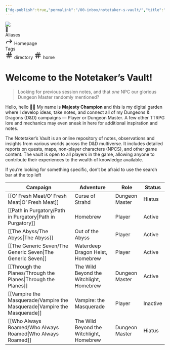 ```yaml
---
{"dg-publish":true,"permalink":"/00-inbox/notetaker-s-vault/","title":"Notetaker’s Vault","tags":["directory","home","gardenEntry","gardenEntry","gardenEntry","gardenEntry","gardenEntry","gardenEntry","gardenEntry","gardenEntry","gardenEntry","gardenEntry","gardenEntry","gardenEntry","gardenEntry"],"dgEnableSearch":false}
---
```


<div class="wiki-header">
	<div class="banner-wrapper">
		<div class="banner">
			<img class="banner-image full-width" src="https://64.media.tumblr.com/7e646d701b09619cbd7847b65ea580f0/1e52612c8f2f24a7-52/s1280x1920/82ef6930de278f1d67d00791fc5689af23342981.gif" style="object-position: 50% 50%">
		</div>
		<div class="banner-icon">
			<div class="icon-box">🏡</div>
		</div>
	</div>
	<div class="frontmatter-container">
		<div class="frontmatter-section mod-aliases">
			<span class="frontmatter-section-label">Aliases</span>
			<div class="frontmatter-section-data frontmatter-section-aliases">
				<span class="frontmatter-alias">
					<span class="frontmatter-alias-icon"> <svg xmlns="http://www.w3.org/2000svg" width="24" height="24" viewBox="0 0 24 24" fill="none" stroke="currentColor" stroke-width="2" stroke-linecap="round" stroke-linejoin="round" class="svg-icon lucide-forward"><polyline points="15 17 20 12 15 7"></polyline><path d="M4 18v-2a4 4 0 0 1 4-4h12"></path></svg></span>
					Homepage</span>
			</div>
		</div>
		<div class="frontmatter-section mod-tags">
			<span class="frontmatter-section-label">Tags</span>
			<div class="frontmatter-section-data frontmatter-section-tags">
				<a class="tag"onclick="toggleTagSearch(this)">
					<span class="frontmatter-tag-icon"><svg xmlns="http://www.w3.org/2000/svg" width="24" height="24" viewBox="0 0 24 24" fill="none" stroke="currentColor" stroke-width="2" stroke-linecap="round" stroke-linejoin="round" class="svg-icon lucide-hash"><line x1="4" y1="9" x2="20" y2="9"></line><line x1="4" y1="15" x2="20" y2="15"></line><line x1="10" y1="3" x2="8" y2="21"></line><line x1="16" y1="3" x2="14" y2="21"></line></svg></span>
					directory</a>
				<a class="tag" onclick="toggleTagSearch(this)">
					<span class="frontmatter-tag-icon"><svg xmlns="http://www.w3.org/2000/svg" width="24" height="24" viewBox="0 0 24 24" fill="none" stroke="currentColor" stroke-width="2" stroke-linecap="round" stroke-linejoin="round" class="svg-icon lucide-hash"><line x1="4" y1="9" x2="20" y2="9"></line><line x1="4" y1="15" x2="20" y2="15"></line><line x1="10" y1="3" x2="8" y2="21"></line><line x1="16" y1="3" x2="14" y2="21"></line></svg></span>
					home</a>
			</div>
		</div>
	</div>
</div>

# Welcome to the Notetaker’s Vault!

> Looking for previous session notes, and that *one* NPC our glorious Dungeon Master randomly mentioned? 

Hello, hello 👋🏽 My name is **Majesty Champion** and this is my digital garden where I develop ideas, take notes, and connect all of my Dungeons & Dragons (D&D) campaigns — Player or Dungeon Master.  A few other TTRPG lore and mechanics may even sneak in here for additional inspiration and notes.

The Notetaker’s Vault is an online repository of notes, observations and insights from various worlds across the D&D multiverse. It includes detailed reports on quests, maps, non-player characters (NPCS), and other game content. The vault is open to all players in the game, allowing anyone to contribute their experiences to the wealth of knowledge available.

If you’re looking for something specific, don’t be afraid to use the search bar at the top left

| Campaign                                                                     | Adventure                                | Role           | Status                                     |
| ---------------------------------------------------------------------------- | ---------------------------------------- | -------------- | ------------------------------------------ |
| [[O’ Fresh Meat/O’ Fresh Meat\|O’ Fresh Meat]]                            | Curse of Strahd                          | Dungeon Master | <span class="status missing">Hiatus</span> |
| [[Path in Purgatory/Path in Purgatory\|Path in Purgatory]]                | Homebrew                                 | Player         | <span class="status alive">Active</span>   |
| [[The Abyss/The Abyss\|The Abyss]]                                        | Out of the Abyss                         | Player         | <span class="status alive">Active</span>   |
| [[The Generic Seven/The Generic Seven\|The Generic Seven]]                | Waterdeep Dragon Heist, Homebrew         | Player         | <span class="status alive">Active</span>   |
| [[Through the Planes/Through the Planes\|Through the Planes]]             | The Wild Beyond the Witchlight, Homebrew | Dungeon Master | <span class="status alive">Active</span>   |
| [[Vampire the Masquerade/Vampire the Masquerade\|Vampire the Masquerade]] | Vampire: the Masquerade                  | Player         | <span class="status dead">Inactive</span>  |
| [[Who Always Roamed/Who Always Roamed\|Who Always Roamed]]                | The Wild Beyond the Witchlight, Homebrew | Dungeon Master | <span class="status missing">Hiatus</span> |
